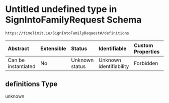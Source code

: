 # Untitled undefined type in SignIntoFamilyRequest Schema

```txt
https://timelimit.io/SignIntoFamilyRequest#/definitions
```



| Abstract            | Extensible | Status         | Identifiable            | Custom Properties | Additional Properties | Access Restrictions | Defined In                                                                                     |
| :------------------ | :--------- | :------------- | :---------------------- | :---------------- | :-------------------- | :------------------ | :--------------------------------------------------------------------------------------------- |
| Can be instantiated | No         | Unknown status | Unknown identifiability | Forbidden         | Allowed               | none                | [SignIntoFamilyRequest.schema.json*](SignIntoFamilyRequest.schema.json "open original schema") |

## definitions Type

unknown
